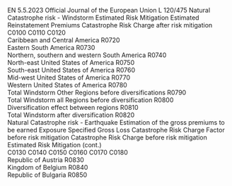 EN  5.5.2023 Official Journal of the European Union L 120/475
 Natural Catastrophe risk - Windstorm  Estimated Risk Mitigation  Estimated Reinstatement 
Premiums  Catastrophe Risk Charge 
after risk mitigation  
C0100  C0110  C0120  
Caribbean and Central America  R0720  
Eastern South America  R0730  
Northern, southern and western South America  R0740  
North-east United States of America  R0750  
South-east United States of America  R0760  
Mid-west United States of America  R0770  
Western United States of America  R0780  
Total Windstorm Other Regions before diversifications  R0790  
Total Windstorm all Regions before diversification  R0800  
Diversification effect between regions  R0810  
Total Windstorm after diversification  R0820  
Natural Catastrophe risk - Earthquake  Estimation of the 
gross premiums to 
be earned  Exposure  Specified Gross 
Loss  Catastrophe Risk 
Charge Factor 
before risk 
mitigation  Catastrophe 
Risk Charge 
before risk 
mitigation  Estimated Risk 
Mitigation  (cont.)  
C0130  C0140  C0150  C0160  C0170  C0180  
Republic of Austria  R0830  
Kingdom of Belgium  R0840  
Republic of Bulgaria  R0850